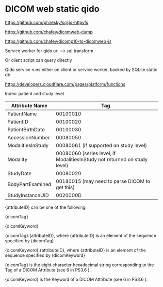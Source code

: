 # DICOM web static qido

https://github.com/phiresky/sql.js-httpvfs

https://github.com/chafey/dicomweb-dump

https://github.com/chafey/dicomp10-to-dicomweb-js

Service worker for qido url —> sql transform

Or client script can query directly

Qido service runs either on client or service worker, backed by SQLite static db

https://developers.cloudflare.com/pages/platform/functions

Index: patient and study level

| Attribute Name | Tag |
| --- | --- |
| PatientName | 00100010 |
| PatientID | 00100020 |
| PatientBirthDate | 00100030 |
| AccessionNumber | 00080050 |
| ModalitiesInStudy | 00080061 (if supported on study level) |
| Modality | 00080060 (series level, if ModalitiesInStudy not returned on study level) |
| StudyDate | 00080020 |
| BodyPartExamined | 00180015 (may need to parse DICOM to get this) |
| StudyInstanceUID | 0020000D |


{attributeID} can be one of the following:

{dicomTag}

{dicomKeyword}

{dicomTag}.{attributeID}, where {attributeID} is an element of the sequence specified by {dicomTag}

{dicomKeyword}.{attributeID}, where {attributeID} is an element of the sequence specified by {dicomKeyword}

{dicomTag} is the eight character hexadecimal string corresponding to the Tag of a DICOM Attribute (see 6 in PS3.6 ).

{dicomKeyword} is the Keyword of a DICOM Attribute (see 6 in PS3.6 ).
